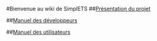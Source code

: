 #Bienvenue au wiki de SimplETS
##[Présentation du projet](https://github.com/sturcotte06/sporacid-simplets/wiki/Pr%C3%A9sentation%20du%20projet)

##[Manuel des développeurs](https://github.com/sturcotte06/sporacid-simplets/wiki/Manuel%20des%20d%C3%A9veloppeurs)

##[Manuel des utilisateurs](https://github.com/sturcotte06/sporacid-simplets/wiki/Manuel%20des%20utilisateurs)
